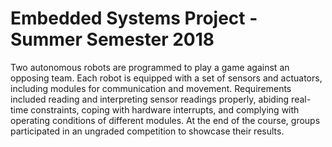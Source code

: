 # Embedded Systems Project - Summer Semester 2018
Two autonomous robots are programmed to play a game against an opposing team. Each robot is equipped with a set of sensors and actuators, including modules for communication and movement.
Requirements included reading and interpreting sensor readings properly, abiding real-time constraints, coping with hardware interrupts, and complying with operating conditions of different modules.
At the end of the course, groups participated in an ungraded competition to showcase their results.
